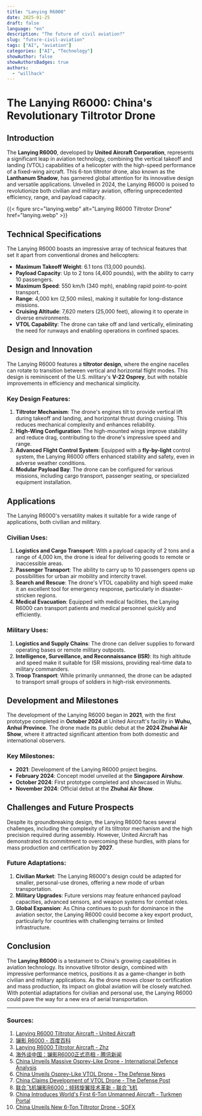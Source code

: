 ```yaml
---
title: "Lanying R6000"
date: 2025-01-25
draft: false
language: "en"
description: "The future of civil aviation?"
slug: "future-civil-aviation"
tags: ["AI", "aviation"]
categories: ["AI", "Technology"]
showAuthor: false
showAuthorsBadges: true
authors:
  - "willhack"
---
```

# The Lanying R6000: China's Revolutionary Tiltrotor Drone

## Introduction
The **Lanying R6000**, developed by **United Aircraft Corporation**, represents a significant leap in aviation technology, combining the vertical takeoff and landing (VTOL) capabilities of a helicopter with the high-speed performance of a fixed-wing aircraft. This 6-ton tiltrotor drone, also known as the **Lanthanum Shadow**, has garnered global attention for its innovative design and versatile applications. Unveiled in 2024, the Lanying R6000 is poised to revolutionize both civilian and military aviation, offering unprecedented efficiency, range, and payload capacity.

{{< figure src="lanying.webp" alt="Lanying R6000 Tiltrotor Drone" href="lanying.webp" >}}

## Technical Specifications
The Lanying R6000 boasts an impressive array of technical features that set it apart from conventional drones and helicopters:

- **Maximum Takeoff Weight**: 6.1 tons (13,000 pounds).
- **Payload Capacity**: Up to 2 tons (4,400 pounds), with the ability to carry 10 passengers.
- **Maximum Speed**: 550 km/h (340 mph), enabling rapid point-to-point transport.
- **Range**: 4,000 km (2,500 miles), making it suitable for long-distance missions.
- **Cruising Altitude**: 7,620 meters (25,000 feet), allowing it to operate in diverse environments.
- **VTOL Capability**: The drone can take off and land vertically, eliminating the need for runways and enabling operations in confined spaces.

## Design and Innovation
The Lanying R6000 features a **tiltrotor design**, where the engine nacelles can rotate to transition between vertical and horizontal flight modes. This design is reminiscent of the U.S. military's **V-22 Osprey**, but with notable improvements in efficiency and mechanical simplicity.

### Key Design Features:
1. **Tiltrotor Mechanism**: The drone's engines tilt to provide vertical lift during takeoff and landing, and horizontal thrust during cruising. This reduces mechanical complexity and enhances reliability.
2. **High-Wing Configuration**: The high-mounted wings improve stability and reduce drag, contributing to the drone's impressive speed and range.
3. **Advanced Flight Control System**: Equipped with a **fly-by-light** control system, the Lanying R6000 offers enhanced stability and safety, even in adverse weather conditions.
4. **Modular Payload Bay**: The drone can be configured for various missions, including cargo transport, passenger seating, or specialized equipment installation.

## Applications
The Lanying R6000's versatility makes it suitable for a wide range of applications, both civilian and military.

### Civilian Uses:
1. **Logistics and Cargo Transport**: With a payload capacity of 2 tons and a range of 4,000 km, the drone is ideal for delivering goods to remote or inaccessible areas.
2. **Passenger Transport**: The ability to carry up to 10 passengers opens up possibilities for urban air mobility and intercity travel.
3. **Search and Rescue**: The drone's VTOL capability and high speed make it an excellent tool for emergency response, particularly in disaster-stricken regions.
4. **Medical Evacuation**: Equipped with medical facilities, the Lanying R6000 can transport patients and medical personnel quickly and efficiently.

### Military Uses:
1. **Logistics and Supply Chains**: The drone can deliver supplies to forward operating bases or remote military outposts.
2. **Intelligence, Surveillance, and Reconnaissance (ISR)**: Its high altitude and speed make it suitable for ISR missions, providing real-time data to military commanders.
3. **Troop Transport**: While primarily unmanned, the drone can be adapted to transport small groups of soldiers in high-risk environments.

## Development and Milestones
The development of the Lanying R6000 began in **2021**, with the first prototype completed in **October 2024** at United Aircraft's facility in **Wuhu, Anhui Province**. The drone made its public debut at the **2024 Zhuhai Air Show**, where it attracted significant attention from both domestic and international observers.

### Key Milestones:
- **2021**: Development of the Lanying R6000 project begins.
- **February 2024**: Concept model unveiled at the **Singapore Airshow**.
- **October 2024**: First prototype completed and showcased in Wuhu.
- **November 2024**: Official debut at the **Zhuhai Air Show**.

## Challenges and Future Prospects
Despite its groundbreaking design, the Lanying R6000 faces several challenges, including the complexity of its tiltrotor mechanism and the high precision required during assembly. However, United Aircraft has demonstrated its commitment to overcoming these hurdles, with plans for mass production and certification by **2027**.

### Future Adaptations:
1. **Civilian Market**: The Lanying R6000's design could be adapted for smaller, personal-use drones, offering a new mode of urban transportation.
2. **Military Upgrades**: Future versions may feature enhanced payload capacities, advanced sensors, and weapon systems for combat roles.
3. **Global Expansion**: As China continues to push for dominance in the aviation sector, the Lanying R6000 could become a key export product, particularly for countries with challenging terrains or limited infrastructure.

## Conclusion
The **Lanying R6000** is a testament to China's growing capabilities in aviation technology. Its innovative tiltrotor design, combined with impressive performance metrics, positions it as a game-changer in both civilian and military applications. As the drone moves closer to certification and mass production, its impact on global aviation will be closely watched. With potential adaptations for civilian and personal use, the Lanying R6000 could pave the way for a new era of aerial transportation.

---

### Sources:
1. [Lanying R6000 Tiltrotor Aircraft - United Aircraft](https://www.uatair.com/en/product/info/71.html)
2. [镧影 R6000 - 百度百科](https://baike.baidu.com/item/%E9%95%A7%E5%BD%B1%20R6000/64998983)
3. [Lanying R6000 Tiltrotor Aircraft - Zhz](https://www.zhz.com/en/product/info/62.html)
4. [海外谈中国：镧影R6000正式亮相 - 腾讯新闻](https://news.qq.com/rain/a/20241015A04CYW00)
5. [China Unveils Massive Osprey-Like Drone - International Defence Analysis](https://internationaldefenceanalysis.com/china-unveils-massive-osprey-like-drone-the-lanying-r6000/)
6. [China Unveils Osprey-Like VTOL Drone - The Defense News](https://www.thedefensenews.com/news-details/China-Unveils-Osprey-Like-VTOL-Drone-Lanying-R6000-Capable-of-2-Ton-Payload-and-4000km-Range/)
7. [China Claims Development of VTOL Drone - The Defense Post](https://thedefensepost.com/2024/10/18/china-development-vtol-drone/)
8. [联合飞机镧影R6000：倾转旋翼技术革新 - 联合飞机](https://www.aibangfly.com/a/7549)
9. [China Introduces World's First 6-Ton Unmanned Aircraft - Turkmen Portal](https://turkmenportal.com/en/blog/83671/china-introduced-the-worlds-first-6ton-unmanned-aircraft)
10. [China Unveils New 6-Ton Tiltrotor Drone - SOFX](https://www.sofx.com/china-unveils-new-6-ton-tiltrotor-drone/)